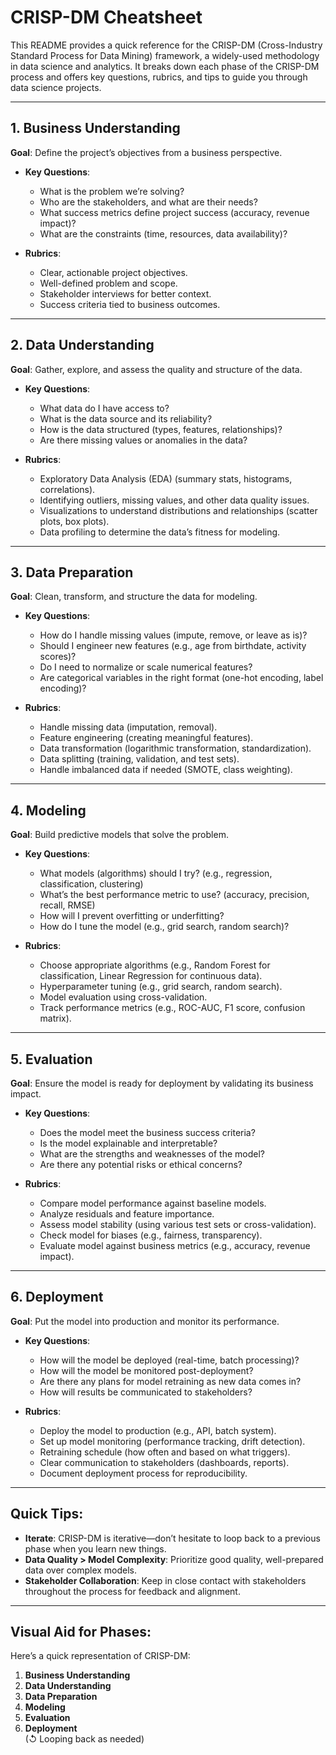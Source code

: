 # CRISP-DM Cheatsheet

This README provides a quick reference for the CRISP-DM (Cross-Industry Standard Process for Data Mining) framework, a widely-used methodology in data science and analytics. It breaks down each phase of the CRISP-DM process and offers key questions, rubrics, and tips to guide you through data science projects.

---

## 1. Business Understanding
**Goal**: Define the project’s objectives from a business perspective.

- **Key Questions**:
  - What is the problem we’re solving?
  - Who are the stakeholders, and what are their needs?
  - What success metrics define project success (accuracy, revenue impact)?
  - What are the constraints (time, resources, data availability)?

- **Rubrics**:
  - Clear, actionable project objectives.
  - Well-defined problem and scope.
  - Stakeholder interviews for better context.
  - Success criteria tied to business outcomes.

---

## 2. Data Understanding
**Goal**: Gather, explore, and assess the quality and structure of the data.

- **Key Questions**:
  - What data do I have access to?
  - What is the data source and its reliability?
  - How is the data structured (types, features, relationships)?
  - Are there missing values or anomalies in the data?

- **Rubrics**:
  - Exploratory Data Analysis (EDA) (summary stats, histograms, correlations).
  - Identifying outliers, missing values, and other data quality issues.
  - Visualizations to understand distributions and relationships (scatter plots, box plots).
  - Data profiling to determine the data’s fitness for modeling.

---

## 3. Data Preparation
**Goal**: Clean, transform, and structure the data for modeling.

- **Key Questions**:
  - How do I handle missing values (impute, remove, or leave as is)?
  - Should I engineer new features (e.g., age from birthdate, activity scores)?
  - Do I need to normalize or scale numerical features?
  - Are categorical variables in the right format (one-hot encoding, label encoding)?

- **Rubrics**:
  - Handle missing data (imputation, removal).
  - Feature engineering (creating meaningful features).
  - Data transformation (logarithmic transformation, standardization).
  - Data splitting (training, validation, and test sets).
  - Handle imbalanced data if needed (SMOTE, class weighting).

---

## 4. Modeling
**Goal**: Build predictive models that solve the problem.

- **Key Questions**:
  - What models (algorithms) should I try? (e.g., regression, classification, clustering)
  - What’s the best performance metric to use? (accuracy, precision, recall, RMSE)
  - How will I prevent overfitting or underfitting?
  - How do I tune the model (e.g., grid search, random search)?

- **Rubrics**:
  - Choose appropriate algorithms (e.g., Random Forest for classification, Linear Regression for continuous data).
  - Hyperparameter tuning (e.g., grid search, random search).
  - Model evaluation using cross-validation.
  - Track performance metrics (e.g., ROC-AUC, F1 score, confusion matrix).

---

## 5. Evaluation
**Goal**: Ensure the model is ready for deployment by validating its business impact.

- **Key Questions**:
  - Does the model meet the business success criteria?
  - Is the model explainable and interpretable?
  - What are the strengths and weaknesses of the model?
  - Are there any potential risks or ethical concerns?

- **Rubrics**:
  - Compare model performance against baseline models.
  - Analyze residuals and feature importance.
  - Assess model stability (using various test sets or cross-validation).
  - Check model for biases (e.g., fairness, transparency).
  - Evaluate model against business metrics (e.g., accuracy, revenue impact).

---

## 6. Deployment
**Goal**: Put the model into production and monitor its performance.

- **Key Questions**:
  - How will the model be deployed (real-time, batch processing)?
  - How will the model be monitored post-deployment?
  - Are there any plans for model retraining as new data comes in?
  - How will results be communicated to stakeholders?

- **Rubrics**:
  - Deploy the model to production (e.g., API, batch system).
  - Set up model monitoring (performance tracking, drift detection).
  - Retraining schedule (how often and based on what triggers).
  - Clear communication to stakeholders (dashboards, reports).
  - Document deployment process for reproducibility.

---

## Quick Tips:
- **Iterate**: CRISP-DM is iterative—don’t hesitate to loop back to a previous phase when you learn new things.
- **Data Quality > Model Complexity**: Prioritize good quality, well-prepared data over complex models.
- **Stakeholder Collaboration**: Keep in close contact with stakeholders throughout the process for feedback and alignment.

---

## Visual Aid for Phases:
Here’s a quick representation of CRISP-DM:

1. **Business Understanding**  
2. **Data Understanding**  
3. **Data Preparation**  
4. **Modeling**  
5. **Evaluation**  
6. **Deployment**  
(↺ Looping back as needed)

